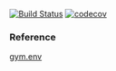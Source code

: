 [![Build Status](https://travis-ci.org/wirelessr/HeartsEnv.svg?branch=master)](https://travis-ci.org/wirelessr/HeartsEnv)
[![codecov](https://codecov.io/gh/wirelessr/HeartsEnv/branch/master/graph/badge.svg)](https://codecov.io/gh/wirelessr/HeartsEnv)
  
### Reference
  
[gym.env](https://github.com/openai/gym/blob/master/gym/core.py)
